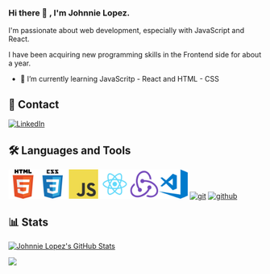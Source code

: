 ### Hi there 👋 , I'm Johnnie Lopez.

I'm passionate about web development, especially with JavaScript and React. 

I have been acquiring new programming skills in the Frontend side for about a year.

- 🌱 I’m currently learning JavaScritp - React and HTML - CSS

## 💬 Contact
[<img alt="LinkedIn" width="40" height="40" src="https://img.icons8.com/android/48/4a90e2/linkedin.png" />][linkedin]

## 🛠 Languages and Tools
[<img alt="HTML" width="58" src="https://raw.githubusercontent.com/github/explore/80688e429a7d4ef2fca1e82350fe8e3517d3494d/topics/html/html.png" />][html][<img alt="CSS" width="58" src="https://raw.githubusercontent.com/github/explore/80688e429a7d4ef2fca1e82350fe8e3517d3494d/topics/css/css.png"/>][css] [<img alt="JavaScript" width="58" src="https://raw.githubusercontent.com/github/explore/80688e429a7d4ef2fca1e82350fe8e3517d3494d/topics/javascript/javascript.png" />][JS] [<img alt="REACT" width="58" src="https://raw.githubusercontent.com/github/explore/80688e429a7d4ef2fca1e82350fe8e3517d3494d/topics/react/react.png" />][react][<img alt="redux" width="58" src="https://raw.githubusercontent.com/github/explore/80688e429a7d4ef2fca1e82350fe8e3517d3494d/topics/redux/redux.png"/>][redux][<img alt="Visual Studio" width="58" src="https://raw.githubusercontent.com/github/explore/80688e429a7d4ef2fca1e82350fe8e3517d3494d/topics/visual-studio-code/visual-studio-code.png" />][vs] [<img alt="git" width="58" src="https://www.vectorlogo.zone/logos/git-scm/git-scm-icon.svg" />][git] [<img alt="github" width="58" src="https://cdn.jsdelivr.net/npm/simple-icons@v3/icons/github.svg" />][github]

## 📊 Stats

[![Johnnie Lopez's GitHub Stats](https://github-readme-stats.vercel.app/api?username=Johnnie-LC&show_icons=true&hide_border=false&theme=vue)](https://github.com/anuraghazra/github-readme-stats)

![](https://komarev.com/ghpvc/?username=Johnnie-LC)

<!-- Reference URLs -->
[html]: https://github.com/topics/html
[css]:https://github.com/topics/css
[JS]:https://github.com/topics/javascript
[react]:https://reactjs.org/
[redux]:https://redux.js.org/
[vs]:https://code.visualstudio.com/
[git]:https://git-scm.com/
[github]:https://github.com/
[linkedin]:https://www.linkedin.com/in/johnnie-lopez-3343008


<!--
**Johnnie-LC/Johnnie-LC** is a ✨ _special_ ✨ repository because its `README.md` (this file) appears on your GitHub profile.

Here are some ideas to get you started:

- 🔭 I’m currently working on ...
- 🌱 I’m currently learning ...
- 👯 I’m looking to collaborate on ...
- 🤔 I’m looking for help with ...
- 💬 Ask me about ...
- 📫 How to reach me: ...
- 😄 Pronouns: ...
- ⚡ Fun fact: ...
-->
